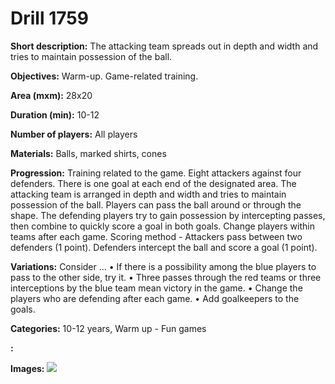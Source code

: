 # Drill 1759

**Short description:**
The attacking team spreads out in depth and width and tries to maintain possession of the ball.

**Objectives:**
Warm-up. Game-related training.

**Area (mxm):**
28x20

**Duration (min):**
10-12

**Number of players:**
All players

**Materials:**
Balls, marked shirts, cones

**Progression:**
Training related to the game. Eight attackers against four defenders. There is one goal at each end of the designated area. The attacking team is arranged in depth and width and tries to maintain possession of the ball. Players can pass the ball around or through the shape. The defending players try to gain possession by intercepting passes, then combine to quickly score a goal in both goals. Change players within teams after each game. Scoring method - Attackers pass between two defenders (1 point). Defenders intercept the ball and score a goal (1 point).

**Variations:**
Consider ... • If there is a possibility among the blue players to pass to the other side, try it. • Three passes through the red teams or three interceptions by the blue team mean victory in the game. • Change the players who are defending after each game. • Add goalkeepers to the goals.

**Categories:**
10-12 years, Warm up - Fun games

**:**


**Images:**
![](https://www.coachingfutsal.com/\images\3e293a8c-c225-4e74-a6b3-48a8c0a09254_340.png)

